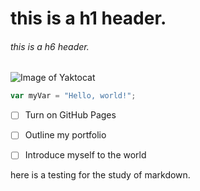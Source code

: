 # this is a h1 header.
###### this is a h6 header.

![Image of Yaktocat](https://octodex.github.com/images/yaktocat.png)

``` javascript
var myVar = "Hello, world!";
```

- [ ] Turn on GitHub Pages
- [ ] Outline my portfolio
- [ ] Introduce myself to the world


here is a testing for the study of markdown.
